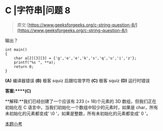 # C |字符串|问题 8

> 原文:[https://www.geeksforgeeks.org/c-string-question-8/](https://www.geeksforgeeks.org/c-string-question-8/)

输出？

```
int main()
{
    char a[2][3][3] = {'g','e','e','k','s','q','u','i','z'};
    printf("%s ", **a);
    return 0;
}
```

**(A)** 编译器错误
**(B)** 极客 squiz 后跟垃圾字符
**(C)** 极客 squiz
**(D)** 运行时错误

**答案:****(C)**

**解释:**我们已经创建了一个应该有 2*3*3 (= 18)个元素的 3D 数组，但我们正在初始化在 C 语言中，当我们初始化一个数组中较少的元素时，如果是 char，所有未初始化的元素都变成' \0 '，如果是整数，所有未初始化的元素都变成' 0 '。

[本题小考](https://www.geeksforgeeks.org/quiz-corner-gq/)